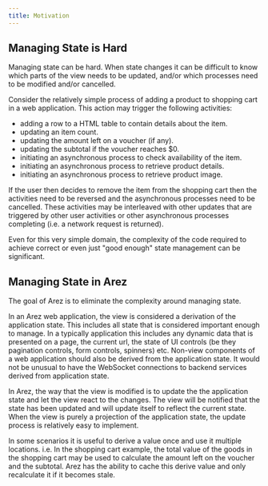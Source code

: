 ```yaml
---
title: Motivation
---
```


## Managing State is Hard

Managing state can be hard. When state changes it can be difficult to know which parts of the view needs to be
updated, and/or which processes need to be modified and/or cancelled.

Consider the relatively simple process of adding a product to shopping cart in a web application. This action
may trigger the following activities:

* adding a row to a HTML table to contain details about the item.
* updating an item count.
* updating the amount left on a voucher (if any).
* updating the subtotal if the voucher reaches $0.
* initiating an asynchronous process to check availability of the item.
* initiating an asynchronous process to retrieve product details.
* initiating an asynchronous process to retrieve product image.

If the user then decides to remove the item from the shopping cart then the activities need to be reversed and
the asynchronous processes need to be cancelled. These activities may be interleaved with other updates that are
triggered by other user activities or other asynchronous processes completing (i.e. a network request is returned).

Even for this very simple domain, the complexity of the code required to achieve correct or even just
"good enough" state management can be significant.

## Managing State in Arez

The goal of Arez is to eliminate the complexity around managing state.

In an Arez web application, the view is considered a derivation of the application state. This includes all
state that is considered important enough to manage. In a typically application this includes any dynamic data
that is presented on a page, the current url, the state of UI controls (be they pagination controls, form
controls, spinners) etc. Non-view components of a web application should also be derived from the application
state. It would not be unusual to have the WebSocket connections to backend services derived from application
state.

In Arez, the way that the view is modified is to update the the application state and let the view react to
the changes. The view will be notified that the state has been updated and will update itself to reflect the
current state. When the view is purely a projection of the application state, the update process is relatively
easy to implement.

In some scenarios it is useful to derive a value once and use it multiple locations. i.e. In the
shopping cart example, the total value of the goods in the shopping cart may be used to calculate the amount
left on the voucher and the subtotal. Arez has the ability to cache this derive value and only recalculate it
if it becomes stale.

